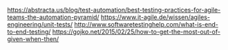 https://abstracta.us/blog/test-automation/best-testing-practices-for-agile-teams-the-automation-pyramid/
https://www.it-agile.de/wissen/agiles-engineering/unit-tests/
http://www.softwaretestinghelp.com/what-is-end-to-end-testing/
https://gojko.net/2015/02/25/how-to-get-the-most-out-of-given-when-then/

